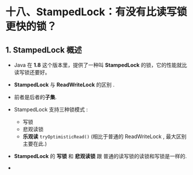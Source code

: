 # 十八、StampedLock：有没有比读写锁更快的锁？

## 1. StampedLock  概述

- Java 在 **1.8** 这个版本里，提供了一种叫 **StampedLock** 的锁，它的性能就比读写锁还要好。

-  **StampedLock** 与  **ReadWriteLock** 的区别 . 
  - 前者是后者的**子集**.
  - StampedLock 支持三种锁模式 :
    - 写锁
    - 悲观读锁
    - **乐观读**  `tryOptimisticRead()` (相比于普通的 ReadWriteLock , 最大区别主要在此.) 

- **StampedLock** 的 **写锁** 和 **悲观读锁** 跟 普通的读写锁的读锁和写锁是一样的. 
- 
